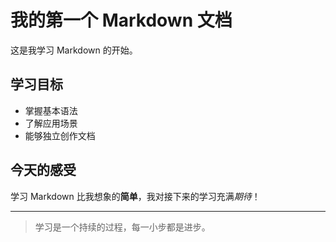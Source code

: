 # 我的第一个 Markdown 文档

这是我学习 Markdown 的开始。

## 学习目标

- 掌握基本语法
- 了解应用场景
- 能够独立创作文档

## 今天的感受

学习 Markdown 比我想象的**简单**，我对接下来的学习充满*期待*！

---

> 学习是一个持续的过程，每一小步都是进步。
